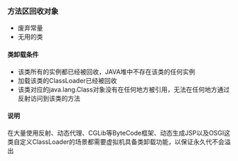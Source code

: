 ### 方法区回收对象

* 废弃常量
* 无用的类

#### 类卸载条件

* 该类所有的实例都已经被回收，JAVA堆中不存在该类的任何实例
* 加载该类的ClassLoader已经被回收
* 该类对应的java.lang.Class对象没有在任何地方被引用，无法在任何地方通过反射访问到该类的方法

#### 说明

在大量使用反射、动态代理、CGLib等ByteCode框架、动态生成JSP以及OSGI这类自定义ClassLoader的场景都需要虚拟机具备类卸载功能，以保证永久代不会溢出

